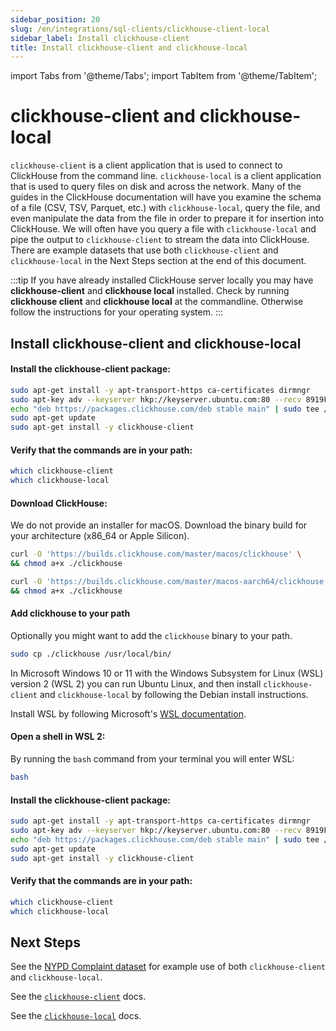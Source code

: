 ```yaml
---
sidebar_position: 20
slug: /en/integrations/sql-clients/clickhouse-client-local
sidebar_label: Install clickhouse-client
title: Install clickhouse-client and clickhouse-local
---
```

import Tabs from '@theme/Tabs';
import TabItem from '@theme/TabItem';

# clickhouse-client and clickhouse-local

`clickhouse-client` is a client application that is used to connect to ClickHouse from the command line. `clickhouse-local` is a client application that is used to query files on disk and across the network.  Many of the guides in the ClickHouse documentation will have you examine the schema of a file (CSV, TSV, Parquet, etc.) with `clickhouse-local`, query the file, and even manipulate the data from the file in order to prepare it for insertion into ClickHouse.  We will often have you query a file with `clickhouse-local` and pipe the output to `clickhouse-client` to stream the data into ClickHouse.  There are example datasets that use both `clickhouse-client` and `clickhouse-local` in the Next Steps section at the end of this document.

:::tip
If you have already installed ClickHouse server locally you may have **clickhouse-client** and **clickhouse local** installed.  Check by running **clickhouse client** and **clickhouse local** at the commandline.  Otherwise follow the instructions for your operating system.
:::

## Install clickhouse-client and clickhouse-local

<Tabs groupId="os">
<TabItem value="linux" label="Linux" default>

#### Install the clickhouse-client package:

```bash
sudo apt-get install -y apt-transport-https ca-certificates dirmngr
sudo apt-key adv --keyserver hkp://keyserver.ubuntu.com:80 --recv 8919F6BD2B48D754
echo "deb https://packages.clickhouse.com/deb stable main" | sudo tee /etc/apt/sources.list.d/clickhouse.list
sudo apt-get update
sudo apt-get install -y clickhouse-client
```

#### Verify that the commands are in your path:

```bash
which clickhouse-client
which clickhouse-local
```

</TabItem>
<TabItem value="mac" label="macOS">

#### Download ClickHouse:

We do not provide an installer for macOS.  Download the binary build for your architecture (x86_64 or Apple Silicon).

```bash title="macOS x86_64"
curl -O 'https://builds.clickhouse.com/master/macos/clickhouse' \
&& chmod a+x ./clickhouse
```

```bash title="macOS Aarch64 (Apple Silicon)"
curl -O 'https://builds.clickhouse.com/master/macos-aarch64/clickhouse' \
&& chmod a+x ./clickhouse
```

#### Add clickhouse to your path

Optionally you might want to add the `clickhouse` binary to your path.

```bash
sudo cp ./clickhouse /usr/local/bin/
```

</TabItem>
<TabItem value="wsl" label="Microsoft Windows with WSL 2">

In Microsoft Windows 10 or 11 with the Windows Subsystem for Linux (WSL) version 2 (WSL 2) you can run Ubuntu Linux, and then install `clickhouse-client` and `clickhouse-local` by following the Debian install instructions.

Install WSL by following Microsoft's [WSL documentation](https://docs.microsoft.com/en-us/windows/wsl/install).

#### Open a shell in WSL 2:

By running the `bash` command from your terminal you will enter WSL:

```bash
bash
```

#### Install the clickhouse-client package:

```bash
sudo apt-get install -y apt-transport-https ca-certificates dirmngr
sudo apt-key adv --keyserver hkp://keyserver.ubuntu.com:80 --recv 8919F6BD2B48D754
echo "deb https://packages.clickhouse.com/deb stable main" | sudo tee /etc/apt/sources.list.d/clickhouse.list
sudo apt-get update
sudo apt-get install -y clickhouse-client
```

#### Verify that the commands are in your path:

```bash
which clickhouse-client
which clickhouse-local
```

</TabItem>
</Tabs>

## Next Steps
See the [NYPD Complaint dataset](/docs/en/getting-started/example-datasets/nypd_complaint_data.md) for example use of both `clickhouse-client` and `clickhouse-local`.

See the [`clickhouse-client`](/docs/en/integrations/cli.mdx) docs.

See the [`clickhouse-local`](/docs/en/operations/utilities/clickhouse-local.md) docs.
